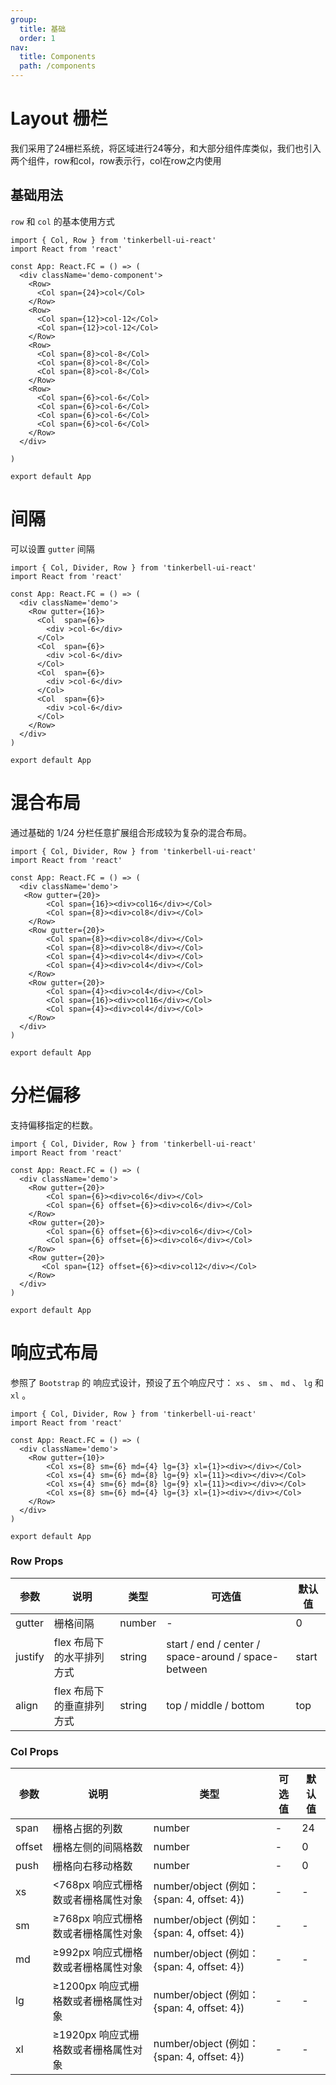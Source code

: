 ```yaml
---
group:
  title: 基础
  order: 1
nav:
  title: Components
  path: /components
---
```


# Layout 栅栏

我们采用了24栅栏系统，将区域进行24等分，和大部分组件库类似，我们也引入两个组件，row和col，row表示行，col在row之内使用

## 基础用法

`row` 和 `col` 的基本使用方式

```tsx
import { Col, Row } from 'tinkerbell-ui-react'
import React from 'react'

const App: React.FC = () => (
  <div className='demo-component'>
    <Row>
      <Col span={24}>col</Col>
    </Row>
    <Row>
      <Col span={12}>col-12</Col>
      <Col span={12}>col-12</Col>
    </Row>
    <Row>
      <Col span={8}>col-8</Col>
      <Col span={8}>col-8</Col>
      <Col span={8}>col-8</Col>
    </Row>
    <Row>
      <Col span={6}>col-6</Col>
      <Col span={6}>col-6</Col>
      <Col span={6}>col-6</Col>
      <Col span={6}>col-6</Col>
    </Row>
  </div>

)

export default App
```

# 间隔

可以设置 `gutter` 间隔

```tsx
import { Col, Divider, Row } from 'tinkerbell-ui-react'
import React from 'react'

const App: React.FC = () => (
  <div className='demo'>
    <Row gutter={16}>
      <Col  span={6}>
        <div >col-6</div>
      </Col>
      <Col  span={6}>
        <div >col-6</div>
      </Col>
      <Col  span={6}>
        <div >col-6</div>
      </Col>
      <Col  span={6}>
        <div >col-6</div>
      </Col>
    </Row>
  </div>
)

export default App
```

# 混合布局

通过基础的 1/24 分栏任意扩展组合形成较为复杂的混合布局。

```tsx
import { Col, Divider, Row } from 'tinkerbell-ui-react'
import React from 'react'

const App: React.FC = () => (
  <div className='demo'>
   <Row gutter={20}>
        <Col span={16}><div>col16</div></Col>
        <Col span={8}><div>col8</div></Col>
    </Row>
    <Row gutter={20}>
        <Col span={8}><div>col8</div></Col>
        <Col span={8}><div>col8</div></Col>
        <Col span={4}><div>col4</div></Col>
        <Col span={4}><div>col4</div></Col>
    </Row>
    <Row gutter={20}>
        <Col span={4}><div>col4</div></Col>
        <Col span={16}><div>col16</div></Col>
        <Col span={4}><div>col4</div></Col>
    </Row>
  </div>
)

export default App
```

# 分栏偏移

支持偏移指定的栏数。

```tsx
import { Col, Divider, Row } from 'tinkerbell-ui-react'
import React from 'react'

const App: React.FC = () => (
  <div className='demo'>
    <Row gutter={20}>
        <Col span={6}><div>col6</div></Col>
        <Col span={6} offset={6}><div>col6</div></Col>
    </Row>
    <Row gutter={20}>
        <Col span={6} offset={6}><div>col6</div></Col>
        <Col span={6} offset={6}><div>col6</div></Col>
    </Row>
    <Row gutter={20}>
       <Col span={12} offset={6}><div>col12</div></Col>
    </Row>
  </div>
)

export default App
```

# 响应式布局

参照了 `Bootstrap` 的 响应式设计，预设了五个响应尺寸： `xs` 、 `sm` 、 `md` 、 `lg` 和 `xl` 。

```tsx
import { Col, Divider, Row } from 'tinkerbell-ui-react'
import React from 'react'

const App: React.FC = () => (
  <div className='demo'>
    <Row gutter={10}>
        <Col xs={8} sm={6} md={4} lg={3} xl={1}><div></div></Col>
        <Col xs={4} sm={6} md={8} lg={9} xl={11}><div></div></Col>
        <Col xs={4} sm={6} md={8} lg={9} xl={11}><div></div></Col>
        <Col xs={8} sm={6} md={4} lg={3} xl={1}><div></div></Col>
    </Row>
  </div>
)

export default App
```

### Row Props

| 参数 | 说明 | 类型 | 可选值 | 默认值 |
| --- | --- | --- | --- | --- |
| gutter | 栅格间隔 | number | - | 0 |
| justify | flex 布局下的水平排列方式 | string | start / end / center / space-around / space-between | start |
| align | flex 布局下的垂直排列方式 | string | top / middle / bottom | top |

### Col Props

| 参数 | 说明 | 类型 | 可选值 | 默认值 |
| --- | --- | --- | --- | --- |
| span | 栅格占据的列数 | number | - | 24 |
| offset | 栅格左侧的间隔格数 | number | - | 0 |
| push | 栅格向右移动格数 | number | - | 0 |
| xs | <768px 响应式栅格数或者栅格属性对象 | number/object (例如： {span: 4, offset: 4}) | - | - |
| sm | ≥768px 响应式栅格数或者栅格属性对象 | number/object (例如： {span: 4, offset: 4}) | - | - |
| md | ≥992px 响应式栅格数或者栅格属性对象 | number/object (例如： {span: 4, offset: 4}) | - | - |
| lg | ≥1200px 响应式栅格数或者栅格属性对象 | number/object (例如： {span: 4, offset: 4}) | - | - |
| xl | ≥1920px 响应式栅格数或者栅格属性对象 | number/object (例如： {span: 4, offset: 4}) | - | - |


